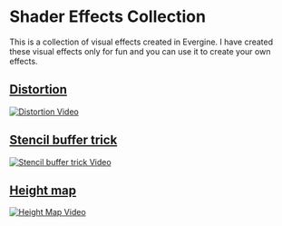 # Shader Effects Collection
This is a collection of visual effects created in Evergine. I have created these visual effects only for fun and you can use it to create your own effects.

## [Distortion](Distortion/)
[![Distortion Video](https://img.youtube.com/vi/_LkSGxI8xbE/0.jpg)](https://www.youtube.com/watch?v=_LkSGxI8xbE)

## [Stencil buffer trick](StencilBuffer/)
[![Stencil buffer trick Video](https://img.youtube.com/vi/unQRQKMhPYo/0.jpg)](https://www.youtube.com/watch?v=unQRQKMhPYo)

## [Height map](HeightMap/)
[![Height Map Video](https://img.youtube.com/vi/XSc4HVF5V8g/0.jpg)](https://www.youtube.com/watch?v=XSc4HVF5V8g)